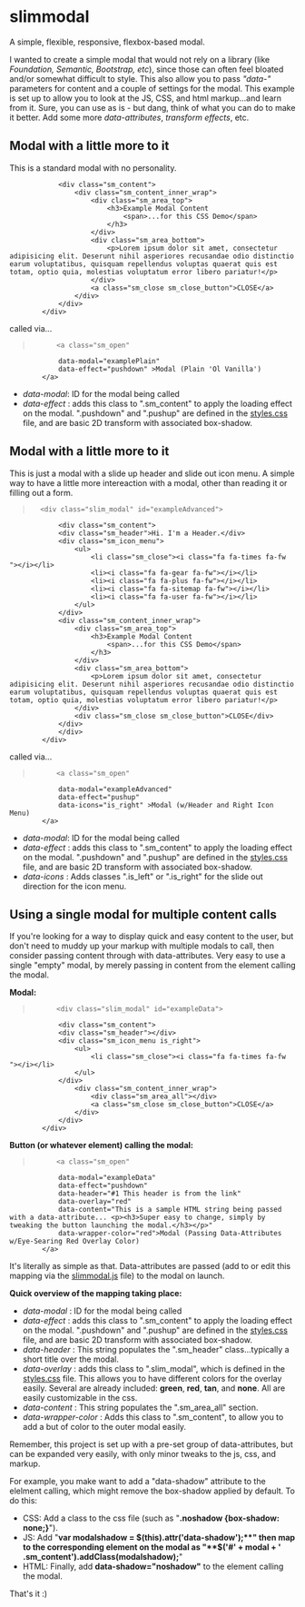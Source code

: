 # slimmodal
A simple, flexible, responsive, flexbox-based modal. 

I wanted to create a simple modal that would not rely on a library (like <em>Foundation, Semantic, Bootstrap, etc</em>), since those can often feel bloated and/or somewhat difficult to style. This also allow you to pass <em>"data-"</em> parameters for content and a couple of settings for the modal. This example is set up to allow you to look at the JS, CSS, and html markup...and learn from it. Sure, you can use as is - but dang, think of what you can do to make it better. Add some more <em>data-attributes</em>, <em>transform effects</em>, etc.

## Modal with a little more to it
This is a standard modal with no personality.

> <div class="slim_modal" id="examplePlain">
				<div class="sm_content">
					<div class="sm_content_inner_wrap">
						<div class="sm_area_top">
							<h3>Example Modal Content
								<span>...for this CSS Demo</span>
							</h3>
						</div>
						<div class="sm_area_bottom">
							<p>Lorem ipsum dolor sit amet, consectetur adipisicing elit. Deserunt nihil asperiores recusandae odio distinctio earum voluptatibus, quisquam repellendus voluptas quaerat quis est totam, optio quia, molestias voluptatum error libero pariatur!</p>
						</div>
						<a class="sm_close sm_close_button">CLOSE</a>
					</div>
				</div>
			</div>		
            
called via...
> 			<a class="sm_open" 
				data-modal="examplePlain" 
				data-effect="pushdown" >Modal (Plain 'Ol Vanilla')
			</a>
            
- _data-modal_: ID for the modal being called
- _data-effect_ : adds this class to ".sm_content" to apply the loading effect on the modal. ".pushdown" and ".pushup" are defined in the [styles.css](css/styles.css) file, and are basic 2D transform with associated box-shadow.




## Modal with a little more to it
This is just a modal with a slide up header and slide out icon menu. A simple way to have a little more intereaction with a modal, other than reading it or filling out a form. 

> 		<div class="slim_modal" id="exampleAdvanced">
				<div class="sm_content">
				<div class="sm_header">Hi. I'm a Header.</div>
				<div class="sm_icon_menu">
					<ul>
						<li class="sm_close"><i class="fa fa-times fa-fw "></i></li>
						<li><i class="fa fa-gear fa-fw"></i></li>
						<li><i class="fa fa-plus fa-fw"></i></li>
						<li><i class="fa fa-sitemap fa-fw"></i></li>
						<li><i class="fa fa-user fa-fw"></i></li>
					</ul>
				</div>
				<div class="sm_content_inner_wrap">
					<div class="sm_area_top">
						<h3>Example Modal Content
							<span>...for this CSS Demo</span>
						</h3>
					</div>
					<div class="sm_area_bottom">
						<p>Lorem ipsum dolor sit amet, consectetur adipisicing elit. Deserunt nihil asperiores recusandae odio distinctio earum voluptatibus, quisquam repellendus voluptas quaerat quis est totam, optio quia, molestias voluptatum error libero pariatur!</p>
					</div>
					<div class="sm_close sm_close_button">CLOSE</div>
				</div>
				</div>
			</div>

called via...

> 			<a class="sm_open" 
				data-modal="exampleAdvanced" 
				data-effect="pushup" 
				data-icons="is_right" >Modal (w/Header and Right Icon Menu)
			</a>


- _data-modal_: ID for the modal being called
- _data-effect_ : adds this class to ".sm_content" to apply the loading effect on the modal. ".pushdown" and ".pushup" are defined in the [styles.css](css/styles.css) file, and are basic 2D transform with associated box-shadow.
- _data-icons_ : Adds classes ".is_left" or ".is_right" for the slide out direction for the icon menu.


## Using a single modal for multiple content calls
If you're looking for a way to display quick and easy content to the user, but don't need to muddy up your markup with multiple modals to call, then consider passing content through with data-attributes. Very easy to use a single "empty" modal, by merely passing in content from the element calling the modal. 

**Modal:**

> 			<div class="slim_modal" id="exampleData">
				<div class="sm_content">
				<div class="sm_header"></div>
				<div class="sm_icon_menu is_right">
					<ul>
						<li class="sm_close"><i class="fa fa-times fa-fw "></i></li>
					</ul>
				</div>
					<div class="sm_content_inner_wrap">
						<div class="sm_area_all"></div>
						<a class="sm_close sm_close_button">CLOSE</a>
					</div>
				</div>
			</div>

**Button (or whatever element) calling the modal:**

>			<a class="sm_open" 
				data-modal="exampleData" 
				data-effect="pushdown" 
				data-header="#1 This header is from the link" 
				data-overlay="red"
				data-content="This is a sample HTML string being passed with a data-attribute... <p><h3>Super easy to change, simply by tweaking the button launching the modal.</h3></p>" 
				data-wrapper-color="red">Modal (Passing Data-Attributes w/Eye-Searing Red Overlay Color)
			</a>

It's literally as simple as that. Data-attributes are passed (add to or edit this mapping via the [slimmodal.js](js/slimmodal.js) file) to the modal on launch.

**Quick overview of the mapping taking place:**
- _data-modal_ : ID for the modal being called
- _data-effect_ : adds this class to ".sm_content" to apply the loading effect on the modal. ".pushdown" and ".pushup" are defined in the [styles.css](css/styles.css) file, and are basic 2D transform with associated box-shadow.
- _data-header_ : This string populates the ".sm_header" class...typically a short title over the modal.
- _data-overlay_ : adds this class to ".slim_modal", which is defined in the [styles.css](css/styles.css) file. This allows you to have different colors for the overlay easily. Several are already included: **green**, **red**, **tan**, and **none**. All are easily customizable in the css. 
- _data-content_ : This string populates the ".sm_area_all" section. 
- _data-wrapper-color_ : Adds this class to ".sm_content", to allow you to add a but of color to the outer modal easily. 

Remember, this project is set up with a pre-set group of data-attributes, but can be expanded very easily, with only minor tweaks to the js, css, and markup. 

For example, you make want to add a "data-shadow" attribute to the elelment calling, which might remove the box-shadow applied by default. To do this:
- CSS: Add a class to the css file (such as "**.noshadow {box-shadow: none;}**").
- JS: Add "**var modalshadow = $(this).attr('data-shadow');**" then map to the corresponding element on the modal as "**$('#' + modal + ' .sm_content').addClass(modalshadow);**"
- HTML: Finally, add **data-shadow="noshadow"** to the element calling the modal. 

That's it :)






